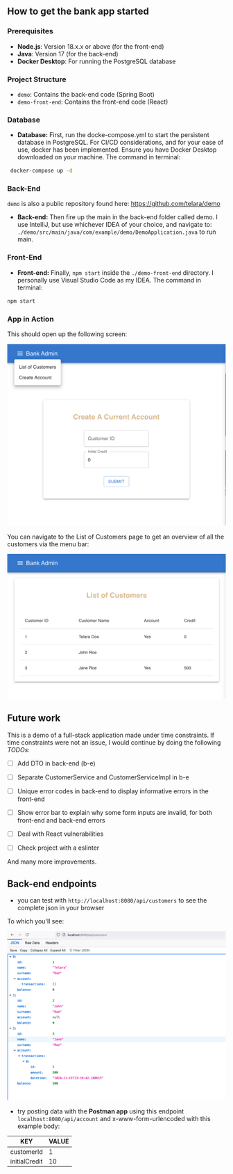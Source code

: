 ## How to get the bank app started 

### Prerequisites
- **Node.js**: Version 18.x.x or above (for the front-end)
- **Java**: Version 17 (for the back-end)
- **Docker Desktop**: For running the PostgreSQL database

### Project Structure
- `demo`: Contains the back-end code (Spring Boot)
- `demo-front-end`: Contains the front-end code (React)

### Database
- **Database:** First, run the docke-compose.yml to start the persistent database in PostgreSQL. For CI/CD considerations, and for your ease of use, docker has been implemented. Ensure you have Docker Desktop downloaded on your machine. The command in terminal:

 ```bash
  docker-compose up -d
  ```

### Back-End
`demo` is also a public repository found here: https://github.com/telara/demo
- **Back-end:** Then fire up the main in the back-end folder called demo. I use IntelliJ, but use whichever IDEA of your choice, and navigate to:
`./demo/src/main/java/com/example/demo/DemoApplication.java` to run main.

### Front-End

- **Front-end:** Finally, `npm start` inside the `./demo-front-end` directory. I personally use Visual Studio Code as my IDEA. The command in terminal:

``` bash
npm start
```

### App in Action

This should open up the following screen:

![Screen 1](./readme-imgs/screen-1.png)

You can navigate to the List of Customers page to get an overview of all the customers via the menu bar:

![Screen 2](./readme-imgs/screen-2.png)


## Future work
This is a demo of a full-stack application made under time constraints. If time constraints were not an issue, I would continue by doing the following *TODOs*:

- [ ] Add DTO in back-end (b-e)

- [ ] Separate CustomerService and CustomerServiceImpl in b-e

- [ ] Unique error codes in back-end to display informative errors in the front-end

- [ ] Show error bar to explain why some form inputs are invalid, for both front-end and back-end errors

- [ ] Deal with React vulnerabilities 

- [ ] Check project with a eslinter

And many more improvements.

## Back-end endpoints

- you can test with `http://localhost:8080/api/customers` to see the complete json in your browser

To which you'll see:

![Screen 3](./readme-imgs/screen-3.png)


- try posting data with the **Postman app** using this endpoint `localhost:8080/api/account` and x-www-form-urlencoded with this example body:

| KEY           | VALUE  |
|---------------|--------|
| customerId    | 1      |
| initialCredit | 10     |
